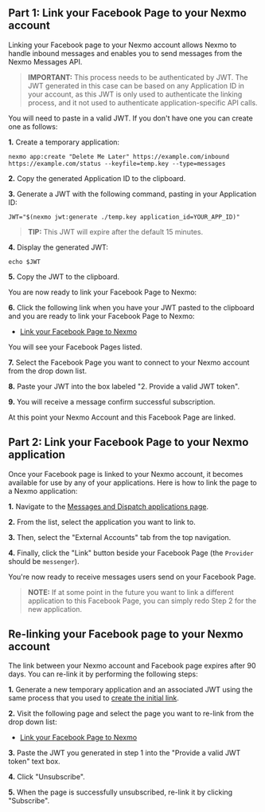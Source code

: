 ## Part 1: Link your Facebook Page to your Nexmo account

Linking your Facebook page to your Nexmo account allows Nexmo to handle inbound messages and enables you to send messages from the Nexmo Messages API.

> **IMPORTANT:** This process needs to be authenticated by JWT. The JWT generated in this case can be based on any Application ID in your account, as this JWT is only used to authenticate the linking process, and it not used to authenticate application-specific API calls.

You will need to paste in a valid JWT. If you don't have one you can create one as follows:

**1.** Create a temporary application:

``` shell
nexmo app:create "Delete Me Later" https://example.com/inbound https://example.com/status --keyfile=temp.key --type=messages
```

**2.** Copy the generated Application ID to the clipboard.

**3.** Generate a JWT with the following command, pasting in your Application ID:

``` shell
JWT="$(nexmo jwt:generate ./temp.key application_id=YOUR_APP_ID)"
```

> **TIP:** This JWT will expire after the default 15 minutes.

**4.** Display the generated JWT:

``` shell
echo $JWT
```

**5.** Copy the JWT to the clipboard.

You are now ready to link your Facebook Page to Nexmo:

**6.** Click the following link when you have your JWT pasted to the clipboard and you are ready to link your Facebook Page to Nexmo:

* [Link your Facebook Page to Nexmo](https://static.nexmo.com/messenger/)

You will see your Facebook Pages listed.

**7.** Select the Facebook Page you want to connect to your Nexmo account from the drop down list.

**8.** Paste your JWT into the box labeled "2. Provide a valid JWT token".

**9.** You will receive a message confirm successful subscription.

At this point your Nexmo Account and this Facebook Page are linked.


## Part 2: Link your Facebook Page to your Nexmo application

Once your Facebook page is linked to your Nexmo account, it becomes available for use by any of your applications. Here is how to link the page to a Nexmo application:

**1.** Navigate to the [Messages and Dispatch applications page](https://dashboard.nexmo.com/messages/applications).

**2.** From the list, select the application you want to link to.

**3.** Then, select the "External Accounts" tab from the top navigation.

**4.** Finally, click the "Link" button beside your Facebook Page (the `Provider` should be `messenger`).

You're now ready to receive messages users send on your Facebook Page.


> **NOTE:** If at some point in the future you want to link a different application to this Facebook Page, you can simply redo Step 2 for the new application.



## Re-linking your Facebook page to your Nexmo account

The link between your Nexmo account and Facebook page expires after 90 days. You can re-link it by performing the following steps:

**1.** Generate a new temporary application and an associated JWT using the same process that you used to [create the initial link](#link-your-facebook-page-to-your-nexmo-account).

**2.** Visit the following page and select the page you want to re-link from the drop down list:

* [Link your Facebook Page to Nexmo](https://static.nexmo.com/messenger/)

**3.** Paste the JWT you generated in step 1 into the "Provide a valid JWT token" text box.

**4.** Click "Unsubscribe".

**5.** When the page is successfully unsubscribed, re-link it by clicking "Subscribe".
